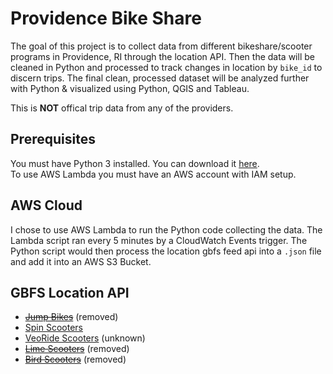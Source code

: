 # Providence Bike Share

The goal of this project is to collect data from different bikeshare/scooter programs in Providence, RI through the location API. Then the data will be cleaned in Python and processed to track changes in location by `bike_id` to discern trips. The final clean, processed dataset will be analyzed further with Python & visualized using Python, QGIS and Tableau.

This is **NOT** offical trip data from any of the providers.

## Prerequisites

You must have Python 3 installed.  You can download it
[here](https://www.python.org/downloads/).  
To use AWS Lambda you must have an AWS account with IAM setup.

## AWS Cloud

I chose to use AWS Lambda to run the Python code collecting the data. The Lambda script ran every 5 minutes by a CloudWatch Events trigger. The Python script would then process the location gbfs feed api into a `.json` file and add it into an AWS S3 Bucket.

## GBFS Location API

- ~~[Jump Bikes](https://pvd.jumpbikes.com/opendata/gbfs.json)~~ (removed)
- [Spin Scooters](https://web.spin.pm/api/gbfs/v1/providence/gbfs)
- [VeoRide Scooters]() (unknown)
- ~~[Lime Scooters](https://data.lime.bike/api/partners/v1/gbfs/providence/gbfs.json)~~ (removed)
- ~~[Bird Scooters](https://mds.bird.co/gbfs/providence/free_bikes)~~ (removed)
